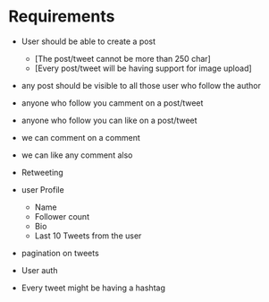 # Requirements

- User should be able to create a post 
  - [The post/tweet cannot be more than 250 char]
  - [Every post/tweet will be having support for image upload]

- any post should be visible to all those user who follow the author
- anyone who follow you camment on a post/tweet
- anyone who follow you can like on a post/tweet
- we can comment on a comment
- we can like any comment also
- Retweeting

- user Profile
  - Name
  - Follower count
  - Bio
  - Last 10 Tweets from the user

- pagination on tweets
- User auth

- Every tweet might be having a hashtag

